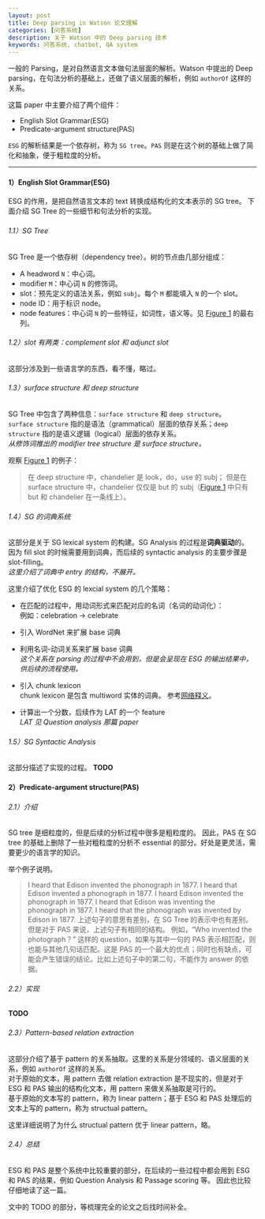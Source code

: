 ```yaml
---
layout: post
title: Deep parsing in Watson 论文理解
categories: [问答系统]
description: 关于 Watson 中的 Deep parsing 技术
keywords: 问答系统, chatbot, QA system
---
```


一般的 Parsing，是对自然语言文本做句法层面的解析。Watson 中提出的 Deep parsing，在句法分析的基础上，还做了语义层面的解析，例如 `authorOf` 这样的关系。

这篇 paper 中主要介绍了两个组件：
* English Slot Grammar(ESG)
* Predicate-argument structure(PAS)

`ESG` 的解析结果是一个依存树，称为 `SG tree`。`PAS` 则是在这个树的基础上做了简化和抽象，便于粗粒度的分析。

---
#### 1）English Slot Grammar(ESG)
ESG 的作用，是把自然语言文本的 text 转换成结构化的文本表示的 SG tree。
下面介绍 SG Tree 的一些细节和句法分析的实现。

###### 1.1）SG Tree
SG Tree 是一个依存树（dependency tree）。树的节点由几部分组成：
* A headword `N`：中心词。
* modifier `M`：中心词 `N` 的修饰词。
* slot：预先定义的语法关系，例如 `subj`。每个 `M` 都能填入 `N` 的一个 slot。
* node ID：用于标识 node。
* node features：中心词 `N` 的一些特征，如词性，语义等。见 [Figure 1](https://github.com/Miopas/miopas.github.io/blob/master/_posts/deep_parsing_in_watson_figure_1.jpg) 的最右列。

###### 1.2）slot 有两类：complement slot 和 adjunct slot
这部分涉及到一些语言学的东西，看不懂，略过。

###### 1.3）surface structure 和 deep structure
SG Tree 中包含了两种信息：`surface structure` 和 `deep structure`。<br>
`surface structure` 指的是语法（grammatical）层面的依存关系；`deep structure` 指的是语义逻辑（logical）层面的依存关系。<br>
*从修饰词推出的 modifier tree structure 是 surface structure。*

观察 [Figure 1](https://github.com/Miopas/miopas.github.io/blob/master/_posts/deep_parsing_in_watson_figure_1.jpg) 的例子：
> 在 deep structure 中，chandelier 是 look，do，use 的 subj；
> 但是在 surface structure 中，chandelier 仅仅是 but 的 subj（[Figure 1](https://github.com/Miopas/miopas.github.io/blob/master/_posts/deep_parsing_in_watson_figure_1.jpg) 中只有 but 和 chandelier 在一条线上）。

###### 1.4）SG 的词典系统
这部分是关于 SG lexical system 的构建。SG Analysis 的过程是**词典驱动**的。
因为 fill slot 的时候需要用到词典，而后续的 syntactic analysis 的主要步骤是 slot-filling。<br>
*这里介绍了词典中 entry 的结构，不展开。*

这里介绍了优化 ESG 的 lexcial system 的几个策略：

* 在匹配的过程中，用动词形式来匹配对应的名词（名词的动词化）：<br>
例如：celebration → celebrate

* 引入 WordNet 来扩展 base 词典

* 利用名词-动词关系来扩展 base 词典<br>
*这个关系在 parsing 的过程中不会用到，但是会呈现在 ESG 的输出结果中，供后续的流程使用。*

* 引入 chunk lexicon<br>
chunk lexicon 是包含 multiword 实体的词典。
参考[网络释义](https://www.teachingenglish.org.uk/article/lexical-chunk)。
  
* 计算出一个分数，后续作为 LAT 的一个 feature<br>
*LAT 见 Question analysis 那篇 paper*

###### 1.5）SG Syntactic Analysis
这部分描述了实现的过程。
**TODO**

#### 2）Predicate-argument structure(PAS)
###### 2.1）介绍
SG tree 是细粒度的，但是后续的分析过程中很多是粗粒度的。
因此，PAS 在 SG tree 的基础上删除了一些对粗粒度的分析不 essential 的部分。好处是更灵活，需要更少的语言学的知识。

举个例子说明。
> I heard that Edison invented the phonograph in 1877.
> I heard that Edison invented a phonograph in 1877.
> I heard Edison invented the phonograph in 1877.
> I heard that Edison was inventing the phonograph in 1877.
> I heard that the phonograph was invented by Edison in 1877.
上述句子的意思有差别，在 SG Tree 的表示中也有差别。但是对于 PAS 来说，上述句子有相同的结构。
例如，“Who invented the photograph？” 这样的 question，如果与其中一句的 PAS 表示相匹配，则也能与其他几句话匹配。这是 PAS 的一个最大的优点；同时也有缺点，可能会产生错误的结论。比如上述句子中的第二句，不能作为 answer 的依据。

###### 2.2）实现
**TODO**

###### 2.3）Pattern-based relation extraction
这部分介绍了基于 pattern 的关系抽取。这里的关系是分领域的、语义层面的关系，例如 `authorOf` 这样的关系。<br>
对于原始的文本，用 pattern 去做 relation extraction 是不现实的，但是对于 ESG 和 PAS 输出的结构化文本，用 pattern 来做关系抽取是可行的。<br>
基于原始的文本写的 pattern，称为 linear pattern；基于 ESG 和 PAS 处理后的文本上写的 pattern，称为 structual pattern。

这里详细说明了为什么 structual pattern 优于 linear pattern，略。

###### 2.4）总结
ESG 和 PAS 是整个系统中比较重要的部分，在后续的一些过程中都会用到 ESG 和 PAS 的结果，例如 Question  Analysis 和 Passage scoring 等。
因此也比较仔细地读了这一篇。

文中的 TODO 的部分，等梳理完全的论文之后找时间补全。


